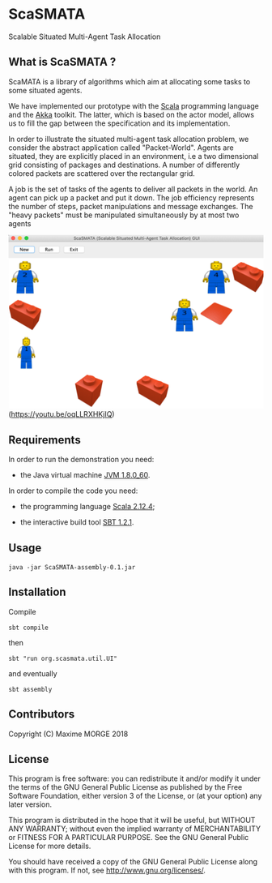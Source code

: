 # ScaSMATA
Scalable Situated Multi-Agent Task Allocation
## What is ScaSMATA ?

ScaMATA is a library of algorithms which aim at allocating some tasks to some situated agents.

We have implemented our prototype with the
[Scala](https://www.scala-lang.org/) programming language and the
[Akka](http://akka.io/) toolkit. The latter, which is based on the
actor model, allows us to fill the gap between the specification and
its implementation.

In order to illustrate the situated multi-agent task allocation problem,
we consider the abstract application called "Packet-World". Agents are 
situated, they are explicitly placed in an environment, i.e a two dimensional 
grid consisting of packages and destinations. A number of differently
colored packets are scattered over the rectangular grid.

A job is the set of tasks of the agents to deliver all packets in the
world. An agent can pick up a packet and put it down. The job efficiency 
represents the number of steps, packet manipulations and message exchanges. 
The "heavy packets" must be manipulated simultaneously by at most two agents 

![Snapshot](snapshot.png)(https://youtu.be/oqLLRXHKjIQ)

## Requirements

In order to run the demonstration you need:

- the Java virtual machine [JVM 1.8.0_60](http://www.oracle.com/technetwork/java/javase/downloads/index.html).

In order to compile the code you need:

- the programming language [Scala 2.12.4](http://www.scala-lang.org/download/);

- the interactive build tool [SBT 1.2.1](http://www.scala-sbt.org/download.html).

## Usage

    java -jar ScaSMATA-assembly-0.1.jar


## Installation

Compile

    sbt compile

then

    sbt "run org.scasmata.util.UI"

and eventually

    sbt assembly


## Contributors

Copyright (C) Maxime MORGE 2018

## License

This program is free software: you can redistribute it and/or modify it under the terms of the
GNU General Public License as published by the Free Software Foundation, either version 3 of the License,
or (at your option) any later version.

This program is distributed in the hope that it will be useful, but WITHOUT ANY WARRANTY;
without even the implied warranty of MERCHANTABILITY or FITNESS FOR A PARTICULAR PURPOSE.
See the GNU General Public License for more details.

You should have received a copy of the GNU General Public License along with this program.
If not, see <http://www.gnu.org/licenses/>.
